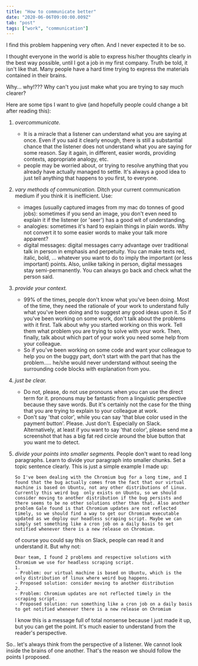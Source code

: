 ```yaml
---
title: "How to communicate better"
date: "2020-06-06T09:00:00.009Z"
tab: "post"
tags: ["work", "communication"]
---
```


I find this problem happening very often. And I never expected it to be so.

I thought everyone in the world is able to express his/her thoughts clearly in the best way possible, until I got a job in my first company. Truth be told, it isn't like that. Many people have a hard time trying to express the materials contained in their brains. 

Why... why!??? Why can't you just make what you are trying to say much clearer?

Here are some tips I want to give (and hopefully people could change a bit after reading this):

1. *overcommunicate.* 
    - It is a miracle that a listener can understand what you are saying at once. Even if you said it clearly enough, there is still a substantial chance that the listener does not understand what you are saying for some reason. Say it again, in different, easier words, providing contexts, appropriate analogy, etc.
    - people may be worried about, or trying to resolve anything that you already have actually managed to settle. It's always a good idea to just tell anything that happens to you first, to everyone.
2. *vary methods of communication.* Ditch your current communication medium if you think it is inefficient. Use:
    - images (usually captured images from my mac do tonnes of good jobs): sometimes if you send an image, you don't even need to explain it if the listener (or 'seer') has a good wit of understanding.
    - analogies: sometimes it's hard to explain things in plain words. Why not convert it to some easier words to make your talk more apparent?
    - digital messages: digital messages carry advantage over traditional talk in person in emphasis and perpetuity. You can make texts red, italic, bold, ... whatever you want to do to imply the important (or less important) points. Also, unlike talking in person, digital messages stay semi-permanently. You can always go back and check what the person said.
3. *provide your context.* 
    - 99% of the times, people don't know what you've been doing. Most of the time, they need the rationale of your work to understand fully what you've been doing and to suggest any good ideas upon it. So if you've been working on some work, don't talk about the problems with it first. Talk about why you started working on this work. Tell them what problem you are trying to solve with your work. Then, finally, talk about which part of your work you need some help from your colleague.
    - So if you've been working on some code and want your colleague to help you on the buggy part, don't start with the part that has the problem..... he/she would never understand without seeing the surrounding code blocks with explanation from you.
4. *just be clear.* 
    - Do not, please, do not use pronouns when you can use the direct term for it. pronouns may be fantastic from a linguistic perspective because they save words. But it's certainly not the case for the thing that you are trying to explain to your colleague at work.
    - Don't say 'that color', while you can say 'that blue color used in the payment button'. Please. Just don't. Especially on Slack. Alternatively, at least if you want to say 'that color', please send me a screenshot that has a big fat red circle around the blue button that you want me to detect.

5. *divide your points into smaller segments.* People don't want to read long paragraphs. Learn to divide your paragraph into smaller chunks. Set a topic sentence clearly. This is just a simple example I made up:

    ```
    So I've been dealing with the Chromium bug for a long time, and I found that the bug actually comes from the fact that our virtual machine is based on Ubuntu, not any other distributions of Linux. Currently this weird bug  only exists on Ubuntu, so we should consider moving to another distribution if the bug persists and there seems to be no other solutions other than that. Also another problem Gale found is that Chromium updates are not reflected timely, so we should find a way to get our Chromium executable updated as we deploy our headless scraping script. Maybe we can simply set something like a cron job on a daily basis to get notified whenever there is a new release on Chromium.
    ```

    of course you could say this on Slack, people can read it and understand it. But why not:

    ```
    Dear team, I found 2 problems and respective solutions with Chromium we use for headless scraping script. 
    1. 
    - Problem: our virtual machine is based on Ubuntu, which is the only distribution of linux where weird bug happens.
    - Proposed solution: consider moving to another distribution
    2. 
    - Problem: Chromium updates are not reflected timely in the scraping script.
    - Proposed solution: run something like a cron job on a daily basis to get notified whenever there is a new release on Chromium
    ```

    I know this is a message full of total nonsense because I just made it up, but you can get the point. It's much easier to understand from the reader's perspective.

So.. let's always think from the perspective of a listener. We cannot look inside the brains of one another. That's the reason we should follow the points I proposed.
